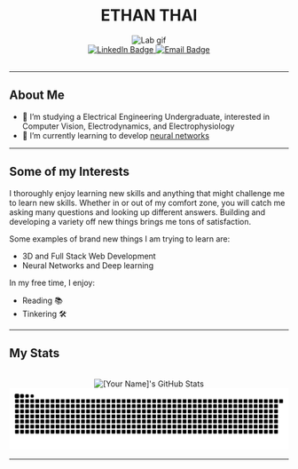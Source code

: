<div align = "center">
  <h1>ETHAN THAI</h1>
  <img src="https://i.giphy.com/media/v1.Y2lkPTc5MGI3NjExeHhzNXpxMjJkNXZjYnZhM295MGI1ZHE0bWo2bDFrengzYTQ3d3pnOCZlcD12MV9pbnRlcm5hbF9naWZfYnlfaWQmY3Q9Zw/mGf5XAMiX4WUCocW2O/giphy.gif" alt="Lab gif"/>
  <div class="badges" align="center">
  <a href="www.linkedin.com/in/ethan-thai-412aa7305">
    <img src="https://img.shields.io/badge/LinkedIn-blue?style=for-the-badge&logo=linkedin&logoColor=white" alt="LinkedIn Badge"/>
  </a>
  <a href ="mailto:u1440721@umail.utah.edu">
    <img src="https://img.shields.io/badge/Email-red?style=for-the-badge&logo=Gmail&logoColor=white" alt="Email Badge"/>
  </a>
  <br>
  <img src="https://komarev.com/ghpvc/?username=cdethant&style=flat-square&color=blue" alt=""/>
  </div>
</div>

---
## About Me
- 🔭 I’m studying a Electrical Engineering Undergraduate, interested in Computer Vision, Electrodynamics, and Electrophysiology
- 🌱 I’m currently learning to develop [neural networks](https://www.google.com)

  
---
## Some of my Interests
<p>I thoroughly enjoy learning new skills and anything that might challenge me to learn new skills. Whether in or out of my comfort zone, you will catch me asking many questions and looking up different answers. Building and developing a variety off new things brings me tons of satisfaction.</p>

Some examples of brand new things I am trying to learn are:
- 3D and Full Stack Web Development
- Neural Networks and Deep learning

In my free time, I enjoy:
- Reading 📚
- Tinkering 🛠️

---
## My Stats
<br/>
<div align="center">
  <img src="https://github-profile-summary-cards.vercel.app/api/cards/profile-details?username=cdethant&theme=github_dark" alt="[Your Name]'s GitHub Stats"/>
  <br/>
  <picture>
    <source media="(prefers-color-scheme: dark)" srcset="https://raw.githubusercontent.com/cdethant/cdethant/output/github-contribution-grid-snake-dark.svg">
    <source media="(prefers-color-scheme: light)" srcset="https://raw.githubusercontent.com/cdethant/cdethant/output/github-contribution-grid-snake.svg">
    <img alt="github contribution grid snake animation" src="https://raw.githubusercontent.com/cdethant/cdethant/output/github-contribution-grid-snake.svg">
  </picture>
</div>

---
